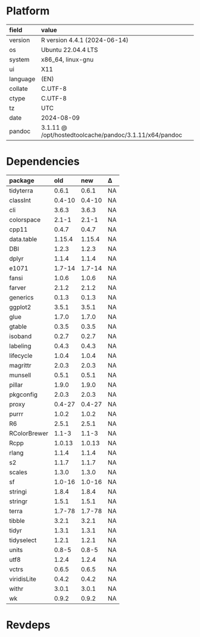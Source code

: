 # Platform

|field    |value                                                  |
|:--------|:------------------------------------------------------|
|version  |R version 4.4.1 (2024-06-14)                           |
|os       |Ubuntu 22.04.4 LTS                                     |
|system   |x86_64, linux-gnu                                      |
|ui       |X11                                                    |
|language |(EN)                                                   |
|collate  |C.UTF-8                                                |
|ctype    |C.UTF-8                                                |
|tz       |UTC                                                    |
|date     |2024-08-09                                             |
|pandoc   |3.1.11 @ /opt/hostedtoolcache/pandoc/3.1.11/x64/pandoc |

# Dependencies

|package      |old    |new    |Δ  |
|:------------|:------|:------|:--|
|tidyterra    |0.6.1  |0.6.1  |NA |
|classInt     |0.4-10 |0.4-10 |NA |
|cli          |3.6.3  |3.6.3  |NA |
|colorspace   |2.1-1  |2.1-1  |NA |
|cpp11        |0.4.7  |0.4.7  |NA |
|data.table   |1.15.4 |1.15.4 |NA |
|DBI          |1.2.3  |1.2.3  |NA |
|dplyr        |1.1.4  |1.1.4  |NA |
|e1071        |1.7-14 |1.7-14 |NA |
|fansi        |1.0.6  |1.0.6  |NA |
|farver       |2.1.2  |2.1.2  |NA |
|generics     |0.1.3  |0.1.3  |NA |
|ggplot2      |3.5.1  |3.5.1  |NA |
|glue         |1.7.0  |1.7.0  |NA |
|gtable       |0.3.5  |0.3.5  |NA |
|isoband      |0.2.7  |0.2.7  |NA |
|labeling     |0.4.3  |0.4.3  |NA |
|lifecycle    |1.0.4  |1.0.4  |NA |
|magrittr     |2.0.3  |2.0.3  |NA |
|munsell      |0.5.1  |0.5.1  |NA |
|pillar       |1.9.0  |1.9.0  |NA |
|pkgconfig    |2.0.3  |2.0.3  |NA |
|proxy        |0.4-27 |0.4-27 |NA |
|purrr        |1.0.2  |1.0.2  |NA |
|R6           |2.5.1  |2.5.1  |NA |
|RColorBrewer |1.1-3  |1.1-3  |NA |
|Rcpp         |1.0.13 |1.0.13 |NA |
|rlang        |1.1.4  |1.1.4  |NA |
|s2           |1.1.7  |1.1.7  |NA |
|scales       |1.3.0  |1.3.0  |NA |
|sf           |1.0-16 |1.0-16 |NA |
|stringi      |1.8.4  |1.8.4  |NA |
|stringr      |1.5.1  |1.5.1  |NA |
|terra        |1.7-78 |1.7-78 |NA |
|tibble       |3.2.1  |3.2.1  |NA |
|tidyr        |1.3.1  |1.3.1  |NA |
|tidyselect   |1.2.1  |1.2.1  |NA |
|units        |0.8-5  |0.8-5  |NA |
|utf8         |1.2.4  |1.2.4  |NA |
|vctrs        |0.6.5  |0.6.5  |NA |
|viridisLite  |0.4.2  |0.4.2  |NA |
|withr        |3.0.1  |3.0.1  |NA |
|wk           |0.9.2  |0.9.2  |NA |

# Revdeps

